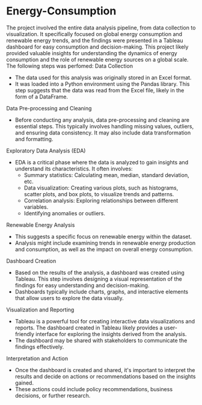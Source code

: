# Energy-Consumption

The project involved the entire data analysis pipeline, from data collection to visualization. It specifically focused on global energy consumption and renewable energy trends, and the findings were presented in a Tableau dashboard for easy consumption and decision-making. This project likely provided valuable insights for understanding the dynamics of energy consumption and the role of renewable energy sources on a global scale. The following steps was perfomed:
Data Collection
   - The data used for this analysis was originally stored in an Excel format.
   - It was loaded into a Python environment using the Pandas library. This step suggests that the data was read from the Excel file, likely in the form of a DataFrame.

Data Pre-processing and Cleaning
   - Before conducting any analysis, data pre-processing and cleaning are essential steps. This typically involves handling missing values, outliers, and ensuring data consistency. It may also include data transformation and formatting.

Exploratory Data Analysis (EDA)
   - EDA is a critical phase where the data is analyzed to gain insights and understand its characteristics. It often involves:
     - Summary statistics: Calculating mean, median, standard deviation, etc.
     - Data visualization: Creating various plots, such as histograms, scatter plots, and box plots, to visualize trends and patterns.
     - Correlation analysis: Exploring relationships between different variables.
     - Identifying anomalies or outliers.

Renewable Energy Analysis
   - This suggests a specific focus on renewable energy within the dataset.
   - Analysis might include examining trends in renewable energy production and consumption, as well as the impact on overall energy consumption.

Dashboard Creation
   - Based on the results of the analysis, a dashboard was created using Tableau. This step involves designing a visual representation of the findings for easy understanding and decision-making.
   - Dashboards typically include charts, graphs, and interactive elements that allow users to explore the data visually.

Visualization and Reporting
   - Tableau is a powerful tool for creating interactive data visualizations and reports. The dashboard created in Tableau likely provides a user-friendly interface for exploring the insights derived from the analysis.
   - The dashboard may be shared with stakeholders to communicate the findings effectively.

Interpretation and Action
   - Once the dashboard is created and shared, it's important to interpret the results and decide on actions or recommendations based on the insights gained.
   - These actions could include policy recommendations, business decisions, or further research.
 

